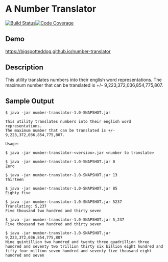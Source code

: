 # A Number Translator
[![Build Status](https://travis-ci.org/bigspotteddog/number-translator.svg)](https://travis-ci.org/bigspotteddog/number-translator)[![Code Coverage](https://img.shields.io/codecov/c/github/bigspotteddog/number-translator/develop.svg)](https://codecov.io/github/bigspotteddog/number-translator?branch=develop)

## Demo

https://bigspotteddog.github.io/number-translator

## Description

This utility translates numbers into their english word representations.
The maximum number that can be translated is +/- 9,223,372,036,854,775,807.

## Sample Output
```
$ java -jar number-translator-1.0-SNAPSHOT.jar

This utility translates numbers into their english word representations.
The maximum number that can be translated is +/- 9,223,372,036,854,775,807.

Usage:

$ java -jar number-translator-<version>.jar <number to translate>

$ java -jar number-translator-1.0-SNAPSHOT.jar 0
Zero

$ java -jar number-translator-1.0-SNAPSHOT.jar 13
Thirteen

$ java -jar number-translator-1.0-SNAPSHOT.jar 85
Eighty five

$ java -jar number-translator-1.0-SNAPSHOT.jar 5237
Translating: 5,237
Five thousand two hundred and thirty seven

$ java -jar number-translator-1.0-SNAPSHOT.jar 5,237
Five thousand two hundred and thirty seven

$ java -jar number-translator-1.0-SNAPSHOT.jar 9,223,372,036,854,775,807
Nine quintillion two hundred and twenty three quadrillion three hundred and seventy two trillion thirty six billion eight hundred and fifty four million seven hundred and seventy five thousand eight hundred and seven

```